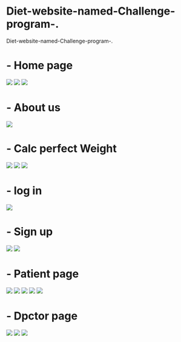 # Diet-website-named-Challenge-program-.

<p>
Diet-website-named-Challenge-program-.
</p>

<h1> - Home page</h1>
<img src="images for website/homepage1.png">
<img src="images for website/homepage2.png">
<img src="images for website/homepage3.png">

<h1> - About us</h1>
<img src="images for website/about-us1.png">



<h1> - Calc perfect Weight</h1>
<img src="images for website/perfect-weight1.png">
<img src="images for website/perfect-weight2.png">
<img src="images for website/perfect-weight3.png">

<h1> - log in</h1>
<img src="images for website/log-in1.png">



<h1> - Sign up</h1>
<img src="images for website/s-up1.png">
<img src="images for website/s-up2.png">

<h1> - Patient page</h1>
<img src="images for website/paccount1.png">
<img src="images for website/paccount2.png">
<img src="images for website/paccount3.png">
<img src="images for website/paccount4.png">
<img src="images for website/paccount5.png">


<h1> - Dpctor page</h1>
<img src="images for website/daccount1.png">
<img src="images for website/daccount2.png">
<img src="images for website/daccount3.png">







